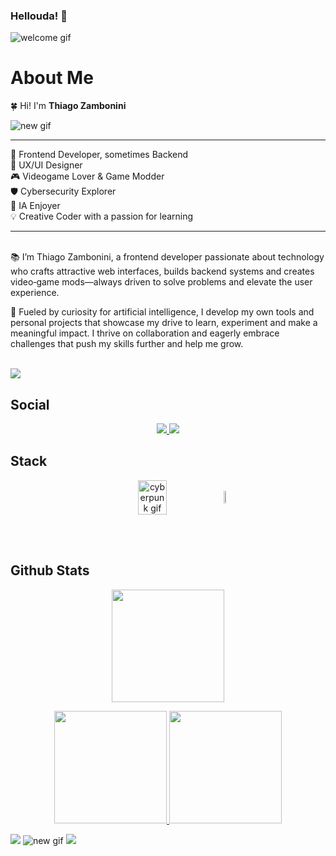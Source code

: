 ### Hellouda! 👋

<img src="https://user-images.githubusercontent.com/73097560/115834477-dbab4500-a447-11eb-908a-139a6edaec5c.gif" alt="welcome gif" />

# About Me

🍀 Hi! I'm **Thiago Zambonini**

<img src="https://i.pinimg.com/originals/f1/ed/a4/f1eda4768df8d8135c779772f2833e88.gif" alt="new gif" />

---



🔰 Frontend Developer, sometimes Backend  
🎨 UX/UI Designer   
🎮 Videogame Lover & Game Modder  
🛡️ Cybersecurity Explorer  
🚀 IA Enjoyer  
💡 Creative Coder with a passion for learning
</br>

---

</br>
📚 I’m Thiago Zambonini, a frontend developer passionate about technology who crafts attractive web interfaces, builds backend systems and creates video‑game mods—always driven to solve problems and elevate the user experience.

🚀 Fueled by curiosity for artificial intelligence, I develop my own tools and personal projects that showcase my drive to learn, experiment and make a meaningful impact. I thrive on collaboration and eagerly embrace challenges that push my skills further and help me grow.

</br>
<img src="https://user-images.githubusercontent.com/73097560/115834477-dbab4500-a447-11eb-908a-139a6edaec5c.gif">

## Social
<p align="center">
  <a href="https://www.linkedin.com/in/thiago-zambonini-2a279a239/">
    <img src="https://img.shields.io/badge/LinkedIn-570182?style=for-the-badge&labelColor=0D1117"/>
  </a>
   <a href="https://thiagozambonini.vercel.app">
    <img src="https://img.shields.io/badge/Portfolio-570182?style=for-the-badge&labelColor=0D1117"/>
  </a>
</p>

## Stack

<p align="center" style="display: flex; align-items: center; justify-content: center;">
  <img src="https://i.pinimg.com/originals/ae/1a/32/ae1a3228917786b1c62c8f4ee9a827fe.gif" alt="cyberpunk gif" style="width: 30%; margin-right: 15px;" />
  <a href="https://skillicons.dev">
    <img src="https://skillicons.dev/icons?i=html,css,js,ts,nodejs,express,react,angular,mysql,postgres,mongodb,php,laravel,nestjs,java,notion,ps,figma,vscode,idea,git,github,vite,postman,npm,yarn&perline=4" style="width: 30%; margin-left: 15px;" />
  </a>
</p>

</br>
</br>

## Github Stats 

<p align="center">
  <a href="https://github.com/remojs">
    <img height="180em" src="https://github-readme-streak-stats.herokuapp.com?user=Remojs&theme=shadow-purple"/>
  </a>
</p>

<p align="center">
  <a href="https://github.com/remojs">
    <img height="180em" src="https://github-readme-stats-eight-theta.vercel.app/api?username=remojs&show_icons=true&include_all_commits=true&count_private=true&theme=midnight-purple"/>
    <img height="180em" src="https://github-readme-stats-eight-theta.vercel.app/api/top-langs/?username=remojs&layout=compact&langs_count=8&theme=midnight-purple"/>
  </a>
</p>


<img src="https://user-images.githubusercontent.com/73097560/115834477-dbab4500-a447-11eb-908a-139a6edaec5c.gif">

<img src="https://i.pinimg.com/originals/0a/b8/ce/0ab8ce6d94dc4bd5183e953ad6ef797d.gif" alt="new gif" />
<img src="https://user-images.githubusercontent.com/73097560/115834477-dbab4500-a447-11eb-908a-139a6edaec5c.gif">
